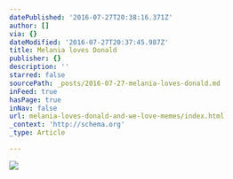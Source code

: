 ```yaml
---
datePublished: '2016-07-27T20:38:16.371Z'
author: []
via: {}
dateModified: '2016-07-27T20:37:45.987Z'
title: Melania loves Donald
publisher: {}
description: ''
starred: false
sourcePath: _posts/2016-07-27-melania-loves-donald.md
inFeed: true
hasPage: true
inNav: false
url: melania-loves-donald-and-we-love-memes/index.html
_context: 'http://schema.org'
_type: Article

---
```

![](https://the-grid-user-content.s3-us-west-2.amazonaws.com/c6f70f45-b095-4673-aaf2-239969a2e32b.jpg)
